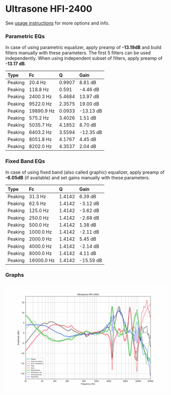 # Ultrasone HFI-2400
See [usage instructions](https://github.com/jaakkopasanen/AutoEq#usage) for more options and info.

### Parametric EQs
In case of using parametric equalizer, apply preamp of **-13.19dB** and build filters manually
with these parameters. The first 5 filters can be used independently.
When using independent subset of filters, apply preamp of **-13.17 dB**.

| Type    | Fc         |      Q | Gain      |
|:--------|:-----------|:-------|:----------|
| Peaking | 20.4 Hz    | 0.9907 | 8.81 dB   |
| Peaking | 118.8 Hz   | 0.591  | -4.46 dB  |
| Peaking | 2400.3 Hz  | 5.4684 | 13.97 dB  |
| Peaking | 9522.0 Hz  | 2.3575 | 19.00 dB  |
| Peaking | 19890.9 Hz | 0.0933 | -13.13 dB |
| Peaking | 575.2 Hz   | 3.4026 | 1.51 dB   |
| Peaking | 5035.7 Hz  | 4.1852 | 8.70 dB   |
| Peaking | 6403.2 Hz  | 3.5594 | -12.35 dB |
| Peaking | 8051.8 Hz  | 4.1767 | 4.45 dB   |
| Peaking | 8202.0 Hz  | 4.3537 | 2.04 dB   |

### Fixed Band EQs
In case of using fixed band (also called graphic) equalizer, apply preamp of **-6.05dB**
(if available) and set gains manually with these parameters.

| Type    | Fc         |      Q | Gain      |
|:--------|:-----------|:-------|:----------|
| Peaking | 31.3 Hz    | 1.4142 | 6.39 dB   |
| Peaking | 62.5 Hz    | 1.4142 | -3.12 dB  |
| Peaking | 125.0 Hz   | 1.4142 | -3.62 dB  |
| Peaking | 250.0 Hz   | 1.4142 | -2.68 dB  |
| Peaking | 500.0 Hz   | 1.4142 | 1.38 dB   |
| Peaking | 1000.0 Hz  | 1.4142 | -2.11 dB  |
| Peaking | 2000.0 Hz  | 1.4142 | 5.45 dB   |
| Peaking | 4000.0 Hz  | 1.4142 | -2.14 dB  |
| Peaking | 8000.0 Hz  | 1.4142 | 4.11 dB   |
| Peaking | 16000.0 Hz | 1.4142 | -15.59 dB |

### Graphs
![](./Ultrasone%20HFI-2400.png)